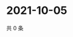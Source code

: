 # 2021-10-05

共 0 条

<!-- BEGIN -->
<!-- 最后更新时间 Tue Oct 05 2021 05:12:48 GMT+0800 (China Standard Time) -->

<!-- END -->
